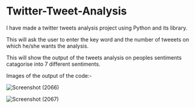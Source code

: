 # Twitter-Tweet-Analysis
I have made a twitter tweets analysis project using Python and its library.

This will ask the user to enter the key word and the number of tweeets on which he/she wants the analysis.

This will show the output of the tweets analysis on peoples sentiments catagorise into 7 different sentiments.

Images of the output of the code:-

![Screenshot (2066)](https://user-images.githubusercontent.com/90337149/179534240-da991ac0-ab17-4488-884b-c91018a9261a.png)

![Screenshot (2067)](https://user-images.githubusercontent.com/90337149/179534329-1f3b21ec-5c2d-45f6-b9ab-ad2de1391f65.png)
